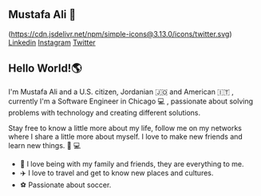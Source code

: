 ## Mustafa Ali 👋
(https://cdn.jsdelivr.net/npm/simple-icons@3.13.0/icons/twitter.svg) [Linkedin](https://www.linkedin.com/in/mustafa-ali-9a7213198/) [Instagram](https://www.instagram.com/mustafaphp/) [Twitter](https://twitter.com/mustafafuadali)


## Hello World!:earth_americas: 

I'm Mustafa Ali and a U.S. citizen, Jordanian :jordan: and American 🇮🇹 , currently I'm a Software Engineer in Chicago :computer: , passionate about solving problems with technology and creating different solutions.

Stay free to know a little more about my life, follow me on my networks where I share a little more about myself. I love to make new friends and learn new things. :rocket: :computer:

* :house_with_garden: I love being with my family and friends, they are everything to me.
* :airplane: I love to travel and get to know new places and cultures.
* :soccer: Passionate about soccer.
<!--
**mustafaaliphp/mustafaaliphp** is a ✨ _special_ ✨ repository because its `README.md` (this file) appears on your GitHub profile.

Here are some ideas to get you started:

- 🔭 I’m currently working on ...
- 🌱 I’m currently learning ...
- 👯 I’m looking to collaborate on ...
- 🤔 I’m looking for help with ...
- 💬 Ask me about ...
- 📫 How to reach me: ...
- 😄 Pronouns: ...
- ⚡ Fun fact: ...
-->
